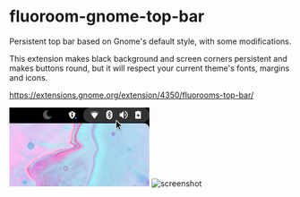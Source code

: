 # fluoroom-gnome-top-bar
Persistent top bar based on Gnome's default style, with some modifications.

This extension makes black background and screen corners persistent and makes buttons round, but it will respect your current theme's fonts, margins and icons.

https://extensions.gnome.org/extension/4350/fluorooms-top-bar/

![screenshot](images/example.png)
![screenshot](images/examplefull.png)
